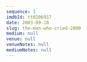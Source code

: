 ```yaml
---
sequence: 1
imdbId: tt0206917
date: 2003-09-18
slug: the-man-who-cried-2000
medium: null
venue: null
venueNotes: null
mediumNotes: null
---
```


